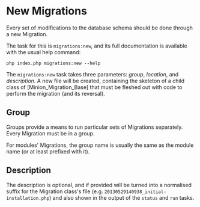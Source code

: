 # New Migrations

Every set of modifications to the database schema should be done through a new Migration.

The task for this is `migrations:new`, and its full documentation is available with the usual help command:

	php index.php migrations:new --help

The `migrations:new` task takes three parameters: *group*, *location*, and *description*.
A new file will be created, containing the skeleton of a child class of [Minion_Migration_Base]
that must be fleshed out with code to perform the migration (and its reversal).

## Group

Groups provide a means to run particular sets of Migrations separately.
Every Migration must be in a group.

For modules' Migrations, the group name is usually the same as the module name (or at least prefixed with it).

## Description

The description is optional, and if provided will be turned into a normalised suffix
for the Migration class's file (e.g. `20130529140938_initial-installation.php`)
and also shown in the output of the `status` and `run` tasks.
